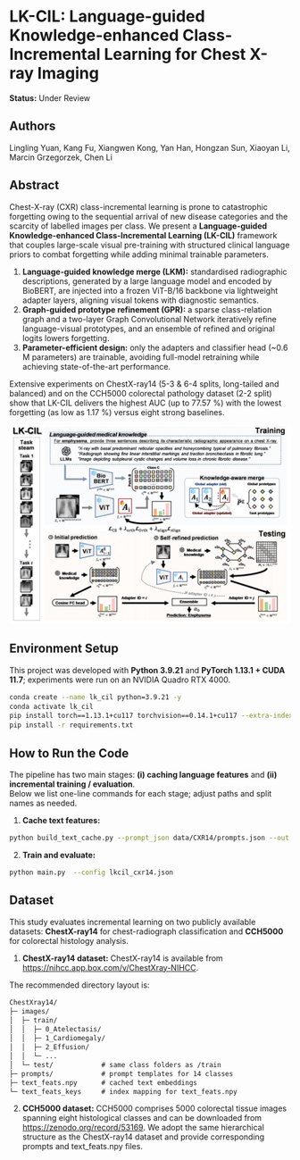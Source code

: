 # LK-CIL: Language-guided Knowledge-enhanced Class-Incremental Learning for Chest X-ray Imaging

**Status:** Under Review



## Authors

Lingling Yuan, Kang Fu, Xiangwen Kong, Yan Han, Hongzan Sun, Xiaoyan Li, Marcin Grzegorzek, Chen Li



## Abstract

Chest-X-ray (CXR) class-incremental learning is prone to catastrophic forgetting owing to the sequential arrival of new disease categories and the scarcity of labelled images per class. We present a **Language-guided Knowledge-enhanced Class-Incremental Learning (LK-CIL)** framework that couples large-scale visual pre-training with structured clinical language priors to combat forgetting while adding minimal trainable parameters. 

1. **Language-guided knowledge merge (LKM):** standardised radiographic descriptions, generated by a large language model and encoded by BioBERT, are injected into a frozen ViT-B/16 backbone via lightweight adapter layers, aligning visual tokens with diagnostic semantics.   
2. **Graph-guided prototype refinement (GPR):** a sparse class-relation graph and a two-layer Graph Convolutional Network iteratively refine language-visual prototypes, and an ensemble of refined and original logits lowers forgetting. 
3. **Parameter-efficient design:** only the adapters and classifier head (~0.6 M parameters) are trainable, avoiding full-model retraining while achieving state-of-the-art performance. 

Extensive experiments on ChestX-ray14 (5-3 & 6-4 splits, long-tailed and balanced) and on the CCH5000 colorectal pathology dataset (2-2 split) show that LK-CIL delivers the highest AUC (up to 77.57 %) with the lowest forgetting (as low as 1.17 %) versus eight strong baselines.   




<div align="center">
  <!-- 设为 900 px 左右，一般栏宽约 1000 px，可近似占 80% -->
  <img src="LK-CIL.png" alt="Overview" width="800">
</div>




## Environment Setup

This project was developed with **Python 3.9.21** and **PyTorch 1.13.1 + CUDA 11.7**; experiments were run on an NVIDIA Quadro RTX 4000.

```bash
conda create --name lk_cil python=3.9.21 -y
conda activate lk_cil
pip install torch==1.13.1+cu117 torchvision==0.14.1+cu117 --extra-index-url https://download.pytorch.org/whl/cu117
pip install -r requirements.txt
 ```

## How to Run the Code  

The pipeline has two main stages: **(i) caching language features** and **(ii) incremental training / evaluation**.  
Below we list one-line commands for each stage; adjust paths and split names as needed.

1. **Cache text features:** 

```bash
python build_text_cache.py --prompt_json data/CXR14/prompts.json --out data/CXR14/text_feats.npy
```

2. **Train and evaluate:** 

```bash
python main.py  --config lkcil_cxr14.json
```


## Dataset  

This study evaluates incremental learning on two publicly available datasets: **ChestX-ray14** for chest-radiograph classification and **CCH5000** for colorectal histology analysis.

1. **ChestX-ray14 dataset:**  ChestX-ray14 is available from <https://nihcc.app.box.com/v/ChestXray-NIHCC>.
 
The recommended directory layout is:

```text
ChestXray14/
├─ images/
│  ├─ train/
│  │  ├─ 0_Atelectasis/
│  │  ├─ 1_Cardiomegaly/
│  │  ├─ 2_Effusion/
│  │  └─ ...
│  └─ test/            # same class folders as /train
├─ prompts/            # prompt templates for 14 classes
├─ text_feats.npy      # cached text embeddings
└─ text_feats_keys     # index mapping for text_feats.npy
 ``` 

2. **CCH5000 dataset:**  CCH5000 comprises 5000 colorectal tissue images spanning eight histological classes and can be downloaded from <https://zenodo.org/record/53169>.
We adopt the same hierarchical structure as the ChestX-ray14 dataset and provide corresponding prompts and text_feats.npy files.
